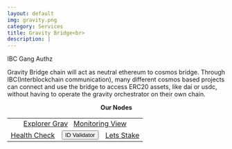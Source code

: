 ```yaml
---
layout: default
img: gravity.png
category: Services
title: Gravity Bridge<br>
description: |
---
```

<!-- <div class="col-8">
<span class="badge badge-primary" aria-label="Gravity <=> Osmosis | Gravity <=> Planq" data-balloon-pos="up">IBC Gang</span> 
<span class="badge badge-primary" aria-label="Gravity <=> Ethereum" data-balloon-pos="up">Relayer Ethereum</span> 
<span class="badge badge-primary" aria-label="Auto Compound" data-balloon-pos="up">Authz</span> 
</div> -->

<span  class="badge badge-primary" data-toggle="tooltip" data-html="true" title="<b>8ball <=> Osmosis <br> 8ball <=> Gravity <br> 8balll <=> Planq</b>">IBC Gang</span>
<span  class="badge badge-primary" data-toggle="tooltip" data-html="true" title="<b>enabled</b>">Authz</span>



Gravity Bridge chain will act as neutral ethereum to cosmos bridge. Through IBC(Interblockchain communication), many different cosmos based projects can connect and use the bridge to access ERC20 assets, like dai or usdc, without having to operate the gravity orchestrator on their own chain.


<p align="center"><b>Our Nodes </b></p>
<table class="table">
<tr>
   <td colspan=3 style="text-align: center" class="justify-content-center">
       <a href="https://gravity.explorers.guru/validator/gravityvaloper1ssduj8c0cc8kquljvw3ygq9hduvcysnf590lmz" class="btn btn-success margin-top" target="_blank">Explorer Grav</a>
       &nbsp;
       <a href="/pdf/RoomIT_GravityBridge-Grafana.pdf" class="btn btn-success margin-top">Monitoring View</a>
  </td>
</tr>
<tr>
   <td>
       <a href="https://health.roomit.xyz/status/gravity-bridge//" class="btn btn-info margin-top" target="_blank">Health Check</a>
   </td> 
   <td>
      <button onclick="clip_grav_three()"  class="btn btn-warning margin-top">ID Validator</button>
      <input type="text" id="clip_grab" value="gravityvaloper1ssduj8c0cc8kquljvw3ygq9hduvcysnf590lmz" hidden=true> 
   </td>
   <td>
      <a href="https://explorer.tendermint.roomit.xyz/gravity-bridge/staking/gravityvaloper1ssduj8c0cc8kquljvw3ygq9hduvcysnf590lmz" class="btn btn-danger margin-top" target="_blank">Lets Stake</a>
   </td>
</tr>
</table>


